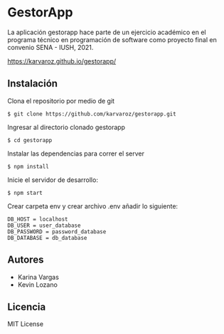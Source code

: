 # GestorApp #

La aplicación gestorapp hace parte de un ejercicio académico en el programa técnico en programación de software  como proyecto final en convenio SENA - IUSH, 2021.

https://karvaroz.github.io/gestorapp/


## Instalación ##
Clona el repositorio por medio de git
```  
$ git clone https://github.com/karvaroz/gestorapp.git
```  
Ingresar al directorio clonado gestorapp
```  
$ cd gestorapp
```  

Instalar las dependencias para correr el server
```  
$ npm install
```  
Inicie el servidor de desarrollo:
```  
$ npm start
```  

Crear carpeta env y crear archivo .env añadir lo siguiente:
```  
DB_HOST = localhost
DB_USER = user_database
DB_PASSWORD = password_database
DB_DATABASE = db_database
```  

## Autores
- Karina Vargas 
- Kevin Lozano 

## Licencia
MIT License
